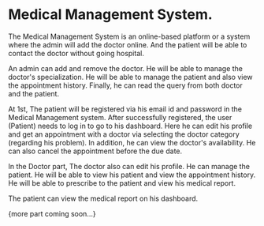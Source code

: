 # Medical Management System.
The Medical Management System is an online-based platform or a system where the admin will add the doctor online. And the patient will be able to contact the doctor without going hospital.

An admin can add and remove the doctor. He will be able to manage the doctor's specialization. He will be able to manage the patient and also view the appointment history. Finally, he can read the query from both doctor and the patient.

At 1st, The patient will be registered via his email id and password in the Medical Management system. After successfully registered, the user (Patient) needs to log in to go to his dashboard. Here he can edit his profile and get an appointment with a doctor via selecting the doctor category (regarding his problem). In addition, he can view the doctor's availability. He can also cancel the appointment before the due date. 

In the Doctor part, The doctor also can edit his profile. He can manage the patient. He will be able to view his patient and view the appointment history.  He will be able to prescribe to the patient and view his medical report. 

The patient can view the medical report on his dashboard.



{more part coming soon...}
